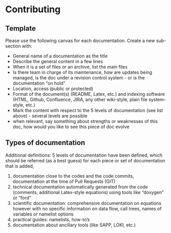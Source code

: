 # Contributing

## Template

Please use the following canvas for each documentation. Create a new sub-section with:

- General name of a documentation as the title
- Describe the general content in a few lines
- When it is a set of files or an archive, list the main files
- Is there team in charge of its maintenance, how are updates being managed, is the doc under a revision control system - or is the documentation “on hold”
- Location, access (public or protected)
- Format of the document(s) (README, Latex, etc.) and indexing software (HTML, Github, Confluence, JIRA, any other wiki-style, plain file system-style, etc.)
- Mark the content with respect to the 5 levels of documentation (see list above) - several levels are possible
- when relevant, say something about strengths or weaknesses of this doc, how would you like to see this piece of doc evolve

## Types of documentation

Additional definitions: 5 levels of documentation have been defined, which should be referred (as a best guess) for each piece or set of documentation that is added,

1. documentation close to the codes and the code commits, documentation at the time of Pull Requests (GIT)
2. technical documentation automatically generated from the code (comments, additional Latex-style equations) using tools like “doxygen” or “ford”
3. scientific documentation: comprehensive documentation on equations however with no specific information on data flow, call trees, names of variables or namelist options
4. practical guides: namelists, how-to’s
5. documentation about ancillary tools (like SAPP, LOKI, etc.)
